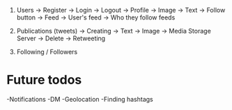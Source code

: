 1. Users
    -> Register
    -> Login
    -> Logout
    -> Profile
        -> Image
        -> Text
        -> Follow button
    -> Feed
        -> User's feed
        -> Who they follow feeds

2. Publications (tweets)
    -> Creating
        -> Text
        -> Image -> Media Storage Server 
    -> Delete
    -> Retweeting

3. Following / Followers 

# Future todos
-Notifications
-DM
-Geolocation
-Finding hashtags
